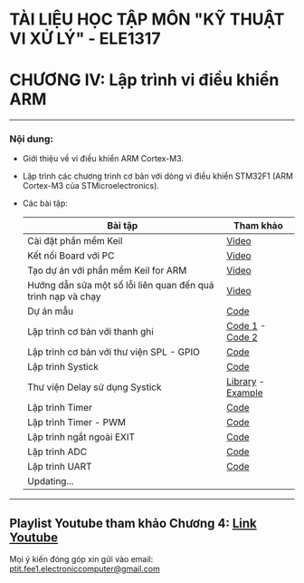# TÀI LIỆU HỌC TẬP MÔN "KỸ THUẬT VI XỬ LÝ" - ELE1317
# CHƯƠNG IV: Lập trình vi điều khiển ARM
---
### Nội dung:
- Giới thiệu về vi điều khiển ARM Cortex-M3.
- Lập trình các chương trình cơ bản với dòng vi điều khiển STM32F1 (ARM Cortex-M3 của STMicroelectronics).
- Các bài tập:

    |Bài tập|Tham khảo|
    |---|---|
    | Cài đặt phần mềm Keil | [Video](https://youtu.be/2XGIxUrcIy8?list=PLZf5aJOZ4tz147ohBBZcFm0gOSNPhXIWx) |
    | Kết nối Board với PC | [Video](https://youtu.be/EWmE7upEX6A?list=PLZf5aJOZ4tz147ohBBZcFm0gOSNPhXIWx) |
    | Tạo dự án với phần mềm Keil for ARM | [Video](https://youtu.be/9QT82zmpWjo?list=PLZf5aJOZ4tz147ohBBZcFm0gOSNPhXIWx) |
    | Hướng dẫn sửa một số lỗi liên quan đến quá trình nạp và chạy | [Video](C:\Users\DuanLuong\AppData\Local\Arm\Packs\Keil\STM32F1xx_DFP\2.4.0) |
    | Dự án mẫu | [Code]() |
    | Lập trình cơ bản với thanh ghi | [Code 1](./1.GPIO-Register-Output/) - [Code 2](./2.GPIO-Register-Input/) |
    | Lập trình cơ bản với thư viện SPL - GPIO | [Code](./3.GPIO-SPL/) |
    | Lập trình Systick| [Code](./4.Systick/) |
    | Thư viện Delay sử dụng Systick | [Library](./5.1.Delay%20Library/) - [Example](./5.2.Delay%20Example/) |
    | Lập trình Timer | [Code](./6.1.Timer/) |
    | Lập trình Timer - PWM | [Code](./6.2.PWM/) |
    | Lập trình ngắt ngoài EXIT| [Code]() |
    | Lập trình ADC| [Code]() |
    | Lập trình UART| [Code]() |
    | Updating...| |
---
Playlist Youtube tham khảo Chương 4: [Link Youtube](https://www.youtube.com/playlist?list=PLZf5aJOZ4tz147ohBBZcFm0gOSNPhXIWx)
---
Mọi ý kiến đóng góp xin gửi vào email: ptit.fee1.electroniccomputer@gmail.com